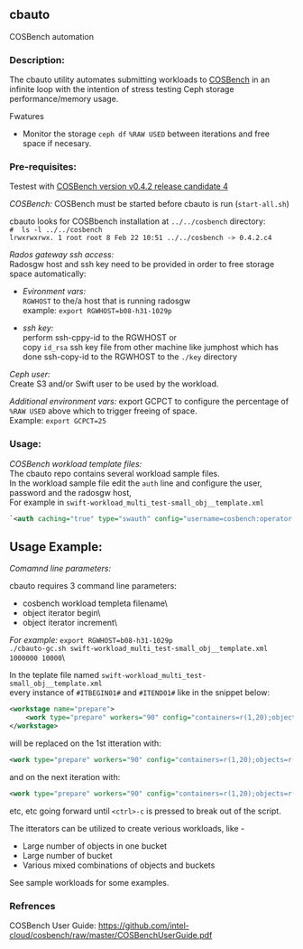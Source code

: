 ## cbauto ##
COSBench automation

### Description: ###
The cbauto utility automates submitting workloads to [COSBench](https://github.com/intel-cloud/cosbench)
in an infinite loop with the intention of stress testing Ceph storage performance/memory usage.

Fwatures
* Monitor the storage `ceph df` `%RAW USED` between iterations and free space if necesary.


### Pre-requisites: ###
Testest with [COSBench version v0.4.2 release candidate 4](https://github.com/intel-cloud/cosbench/releases/tag/v0.4.2.c4)

_COSBench:_
COSBench must be started before cbauto is run (`start-all.sh`)

cbauto looks for COSBbench installation at `../../cosbench` directory:\
`#  ls -l ../../cosbench`\
`lrwxrwxrwx. 1 root root 8 Feb 22 10:51 ../../cosbench -> 0.4.2.c4`

_Rados gateway ssh access:_\
Radosgw host and ssh key need to be provided in order to free storage space automatically:

  + _Evironment vars:_\
`RGWHOST` to the/a host that is running radosgw\
example: `export RGWHOST=b08-h31-1029p`

 + _ssh key:_\
 perform ssh-cppy-id to the RGWHOST or\
 copy `id_rsa` ssh key file from other machine like jumphost which has done ssh-copy-id to the RGWHOST to the `./key` directory

_Ceph user:_\
Create S3 and/or Swift user to be used by the workload.


_Additional environment vars:_
export GCPCT to configure the percentage of `%RAW USED` above which to trigger freeing of space.\
Example: `export GCPCT=25`


### Usage: ###

_COSBench workload template files:_\
The cbauto repo contains several workload sample files.\
In the workload sample file edit the `auth` line and configure the user, password and the radosgw host,\
For example in `swift-workload_multi_test-small_obj__template.xml`
```xml
`<auth caching="true" type="swauth" config="username=cosbench:operator;password=redhat;auth_url=http://b08-h31-1029p:8080/auth/v1.0" />
```

## Usage Example: ##

_Comamnd line parameters:_

cbauto requires 3 command line parameters: 
* cosbench workload templeta filename\
* object iterator begin\
* object iterator increment\

_For example:_
`export RGWHOST=b08-h31-1029p`\
`./cbauto-gc.sh swift-workload_multi_test-small_obj__template.xml 1000000 10000`\

In the teplate file named `swift-workload_multi_test-small_obj__template.xml`\
every instance of `#ITBEGIN01#` and `#ITEND01#` like in the snippet below:
``` xml
<workstage name="prepare">
    <work type="prepare" workers="90" config="containers=r(1,20);objects=r(#ITBEGIN01#,#ITEND01#);sizes=c(8)KB" />
</workstage>
```
will be replaced on the 1st itteration with:
```xml
<work type="prepare" workers="90" config="containers=r(1,20);objects=r(1000000,1009999);sizes=c(8)KB" />
```
and on the next iteration with:
```xml
<work type="prepare" workers="90" config="containers=r(1,20);objects=r(1010000,1019999);sizes=c(8)KB" />
```
etc, etc going forward until `<ctrl>-c` is pressed to break out of the script.

The itterators can be utilized to create verious workloads, like -
* Large number of objects in one bucket
* Large number of bucket
* Various mixed combinations of objects and buckets

See sample workloads for some examples.


### Refrences ###
COSBench User Guide: https://github.com/intel-cloud/cosbench/raw/master/COSBenchUserGuide.pdf


